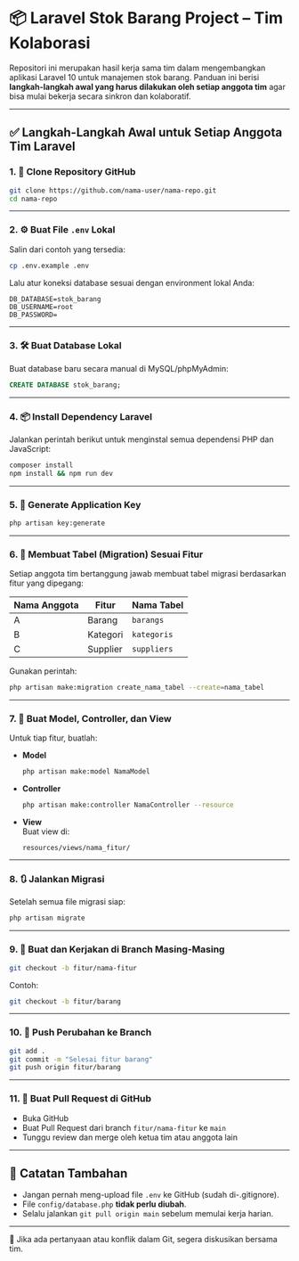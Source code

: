 # 📦 Laravel Stok Barang Project – Tim Kolaborasi

Repositori ini merupakan hasil kerja sama tim dalam mengembangkan aplikasi Laravel 10 untuk manajemen stok barang. Panduan ini berisi **langkah-langkah awal yang harus dilakukan oleh setiap anggota tim** agar bisa mulai bekerja secara sinkron dan kolaboratif.

---

## ✅ Langkah-Langkah Awal untuk Setiap Anggota Tim Laravel

### 1. 🔁 Clone Repository GitHub
```bash
git clone https://github.com/nama-user/nama-repo.git
cd nama-repo
```

---

### 2. ⚙️ Buat File `.env` Lokal
Salin dari contoh yang tersedia:
```bash
cp .env.example .env
```

Lalu atur koneksi database sesuai dengan environment lokal Anda:
```env
DB_DATABASE=stok_barang
DB_USERNAME=root
DB_PASSWORD=
```

---

### 3. 🛠️ Buat Database Lokal
Buat database baru secara manual di MySQL/phpMyAdmin:

```sql
CREATE DATABASE stok_barang;
```

---

### 4. 📦 Install Dependency Laravel
Jalankan perintah berikut untuk menginstal semua dependensi PHP dan JavaScript:

```bash
composer install
npm install && npm run dev
```

---

### 5. 🔐 Generate Application Key
```bash
php artisan key:generate
```

---

### 6. 🧱 Membuat Tabel (Migration) Sesuai Fitur
Setiap anggota tim bertanggung jawab membuat tabel migrasi berdasarkan fitur yang dipegang:

| Nama Anggota | Fitur      | Nama Tabel    |
|--------------|------------|---------------|
| A            | Barang     | `barangs`     |
| B            | Kategori   | `kategoris`   |
| C            | Supplier   | `suppliers`   |

Gunakan perintah:
```bash
php artisan make:migration create_nama_tabel --create=nama_tabel
```

---

### 7. 🧩 Buat Model, Controller, dan View
Untuk tiap fitur, buatlah:

- **Model**  
  ```bash
  php artisan make:model NamaModel
  ```

- **Controller**  
  ```bash
  php artisan make:controller NamaController --resource
  ```

- **View**  
  Buat view di:  
  ```
  resources/views/nama_fitur/
  ```

---

### 8. 🔃 Jalankan Migrasi
Setelah semua file migrasi siap:
```bash
php artisan migrate
```

---

### 9. 🌿 Buat dan Kerjakan di Branch Masing-Masing
```bash
git checkout -b fitur/nama-fitur
```

Contoh:  
```bash
git checkout -b fitur/barang
```

---

### 10. 🚀 Push Perubahan ke Branch
```bash
git add .
git commit -m "Selesai fitur barang"
git push origin fitur/barang
```

---

### 11. 🔄 Buat Pull Request di GitHub
- Buka GitHub
- Buat Pull Request dari branch `fitur/nama-fitur` ke `main`
- Tunggu review dan merge oleh ketua tim atau anggota lain

---

## 📌 Catatan Tambahan

- Jangan pernah meng-upload file `.env` ke GitHub (sudah di-.gitignore).
- File `config/database.php` **tidak perlu diubah**.
- Selalu jalankan `git pull origin main` sebelum memulai kerja harian.

---

💬 Jika ada pertanyaan atau konflik dalam Git, segera diskusikan bersama tim.
